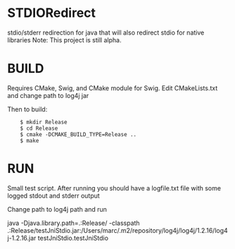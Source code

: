 STDIORedirect
=============

stdio/stderr redirection for java that will also redirect stdio for native libraries
Note: This project is still alpha.  

BUILD
======

Requires CMake, Swig, and CMake module for Swig. 
Edit CMakeLists.txt and change path to log4j jar

Then to build:

		$ mkdir Release
		$ cd Release
		$ cmake -DCMAKE_BUILD_TYPE=Release ..
		$ make

RUN
======

Small test script.  After running you should have a logfile.txt file with some logged stdout and stderr output

Change path to log4j path and run

java -Djava.library.path=.:Release/ -classpath .:Release/testJniStdio.jar:/Users/marc/.m2/repository/log4j/log4j/1.2.16/log4j-1.2.16.jar testJniStdio.testJniStdio
